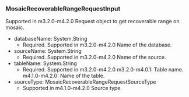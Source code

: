 ### MosaicRecoverableRangeRequestInput
Supported in m3.2.0-m4.2.0
Request object to get recoverable range on mosaic.

- databaseName: System.String
  - Required. Supported in m3.2.0-m4.2.0
Name of the database.
- sourceName: System.String
  - Required. Supported in m3.2.0-m4.2.0
Name of the source.
- tableName: System.String
  - Required. Supported in m3.2.0-m4.2.0
m3.2.0-m4.0.1: Table name.
m4.1.0-m4.2.0: Name of the table.
- sourceType: MosaicRecoverableRangeRequestSourceType
  - Supported in m4.1.0-m4.2.0
Source type.
